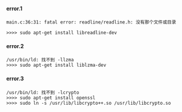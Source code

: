 #### error.1
```
main.c:36:31: fatal error: readline/readline.h: 没有那个文件或目录

>>>> sudo apt-get install libreadline-dev
```

#### error.2
```
/usr/bin/ld: 找不到 -llzma
>>>> sudo apt-get install liblzma-dev
```

#### error.3
```
/usr/bin/ld: 找不到 -lcrypto
>>>> sudo apt-get install openssl
>>>> sudo ln -s /usr/lib/libcrypto++.so /usr/lib/libcrypto.so
```
